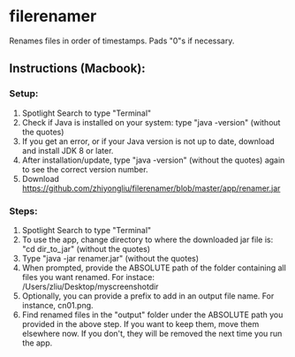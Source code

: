 # filerenamer
Renames files in order of timestamps.  Pads "0"s if necessary.

## Instructions (Macbook):

### Setup:
  1. Spotlight Search to type "Terminal"
  2. Check if Java is installed on your system: type "java -version" (without the quotes)
  3. If you get an error, or if your Java version is not up to date, download and install JDK 8 or later.
  4. After installation/update, type "java -version" (without the quotes) again to see the correct version number.
  5. Download https://github.com/zhiyongliu/filerenamer/blob/master/app/renamer.jar

### Steps:
  1. Spotlight Search to type "Terminal"
  2. To use the app, change directory to where the downloaded jar file is: "cd dir_to_jar" (without the quotes)
  3. Type "java -jar renamer.jar" (without the quotes)
  4. When prompted, provide the ABSOLUTE path of the folder containing all files you want renamed.  For instace: /Users/zliu/Desktop/myscreenshotdir
  5. Optionally, you can provide a prefix to add in an output file name.  For instance, cn01.png.
  6. Find renamed files in the "output" folder under the ABSOLUTE path you provided in the above step.  If you want to keep them, move them elsewhere now.  If you don't, they will be removed the next time you run the app.